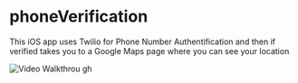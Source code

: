# phoneVerification

This iOS app uses Twilio for Phone Number Authentification and then if verified takes you to a Google Maps page where you can see your location

<img src='http://g.recordit.co/jCyH98vWtj.gif' title='Video Walkthrough' width='' alt='Video Walkthrou
gh' />
